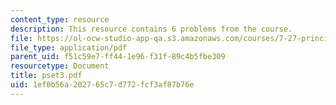 ```yaml
---
content_type: resource
description: This resource contains 6 problems from the course.
file: https://ol-ocw-studio-app-qa.s3.amazonaws.com/courses/7-27-principles-of-human-disease-spring-2006/1ef0b56a202765c7d772fcf3af87b76e_pset3.pdf
file_type: application/pdf
parent_uid: f51c59e7-ff44-1e96-f31f-89c4b5fbe309
resourcetype: Document
title: pset3.pdf
uid: 1ef0b56a-2027-65c7-d772-fcf3af87b76e
---
```


